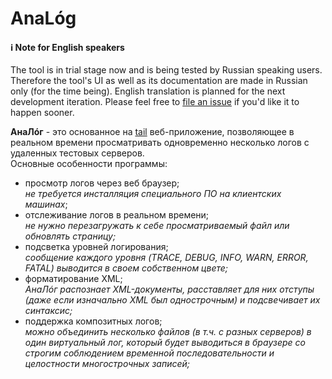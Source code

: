 # AnaL&oacute;g
#### :information_source: Note for English speakers
The tool is in trial stage now and is being tested by Russian speaking users. Therefore the tool's UI as well as its documentation are made in Russian only (for the time being). English translation is planned for the next development iteration. Please feel free to [file an issue](https://github.com/Toparvion/analog/issues/new) if you'd like it to happen sooner.

**АнаЛ&oacute;г** - это основанное на [tail](https://ru.wikipedia.org/wiki/Tail) веб-приложение, позволяющее в реальном времени просматривать одновременно несколько логов с удаленных тестовых серверов.  
Основные особенности программы:
* просмотр логов через веб браузер;  
_не требуется инсталляция специального ПО на клиентских машинах_;
* отслеживание логов в реальном времени;  
_не нужно перезагружать к себе просматриваемый файл или обновлять страницу;_
* подсветка уровней логирования;  
_сообщение каждого уровня (TRACE, DEBUG, INFO, WARN, ERROR, FATAL) выводится в своем собственном цвете;_
* форматирование XML;  
_АнаЛ&oacute;г распознает XML-документы, расставляет для них отступы (даже если изначально XML был однострочным) и подсвечивает их синтаксис;_
* поддержка композитных логов;  
_можно объединить несколько файлов (в т.ч. с разных серверов) в один виртуальный лог, который будет выводиться в браузере со строгим соблюдением временной последовательности и целостности многострочных записей;_
